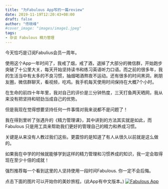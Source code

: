 ```yaml
---
title: "为Fabulous App写的一篇review"
date: 2019-11-19T12:20:43+08:00
draft: false
author: "佟晓峰"
#cover_image: "images/image1.jpeg"
tags:
- 杂谈 Fabulous 精力管理
---
```

今天恰巧是订阅Fabulius会员一周年。

使用这个App一年时间了，我戒了烟，戒了酒，退掉了大部分的微信群，开始跑步突破了十公里大关，每天开始坚持读书和练习英语听力口语。而之前的很多年，我的生活当中有太多的不良习惯，抽烟喝酒熬夜不运动。还有很多的时间黑洞，刷朋友圈，微信群聊天，看视频，吃鸡。我手机每天使用时间保持在大概7个小时。

<!--more-->

在生命的前四十年年里，我对自己的评价是三分钟热度，三天打鱼两天晒网，我从来没有把坚持和韧劲当成自己的优势。

但是我现在觉得想要坚持任何一件事情对我来说都不是问题了！

我在得到里听了张遇升的《精力管理课》，其中讲到的方法其实就是如此，而Fabulous 只是用工具来帮助我们更好的管理自己的精力和养成习惯。

关键是从来没有人教过我们这些。更震惊的是知道了有人从很久以前就是这么做的。

如果我在中学的时候就能够学到这样的精力管理和习惯养成的知识，我一定会取得现在至少十倍的成就！

强烈推荐每一个看到这里的人坚持使用一段时间Fabulous. 你一定不会后悔。

点击下面的图片可以开始你的美妙旅程。(此App有中文版本。)
[![Fabulous App](/images/fabulous.png)](https://www.thefabulous.co/)
